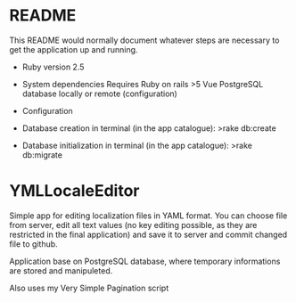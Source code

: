 # README

This README would normally document whatever steps are necessary to get the
application up and running.

* Ruby version
  2.5
  
* System dependencies
Requires 
  Ruby on rails >5
  Vue
  PostgreSQL database locally or remote (configuration)

* Configuration

* Database creation
    in terminal (in the app catalogue):
        >rake db:create

* Database initialization
    in terminal (in the app catalogue):
        >rake db:migrate

# YMLLocaleEditor

Simple app for editing localization files in YAML format. You can choose file from server, edit all text values (no key editing possible, as they are restricted in the final application) and save it to server and commit changed file to github.

Application base on PostgreSQL database, where temporary informations are stored and manipuleted.

Also uses my Very Simple Pagination script
